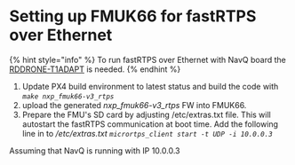 # Setting up FMUK66 for fastRTPS over Ethernet

{% hint style="info" %}
To run fastRTPS over Ethernet with NavQ board the [RDDRONE-T1ADAPT](../../navq-add-on-modules/100baset1-2-wire-automotive-ethernet-media-converter.md) is needed.
{% endhint %}

1. Update PX4 build environment to latest status and build the code with _`make nxp_fmuk66-v3_rtps`_
2. upload the generated _nxp\_fmuk66-v3\_rtps_ FW into FMUK66.
3. Prepare the FMU's SD card by adjusting /etc/extras.txt file. This will autostart the fastRTPS communication at boot time. Add the following line in to _/etc/extras.txt_  _`micrortps_client start -t UDP -i 10.0.0.3`_

Assuming that NavQ is running with IP 10.0.0.3 

